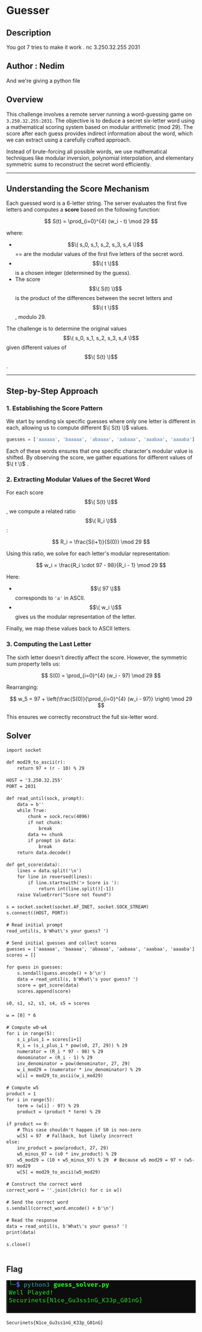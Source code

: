 # Guesser


## Description
You got 7 tries to make it work .
 nc 3.250.32.255 2031

## Author : Nedim
And we're giving a python file

## **Overview**

This challenge involves a remote server running a word-guessing game on `3.250.32.255:2031`. The objective is to deduce a secret six-letter word using a mathematical scoring system based on modular arithmetic (mod 29). The score after each guess provides indirect information about the word, which we can extract using a carefully crafted approach.

Instead of brute-forcing all possible words, we use mathematical techniques like modular inversion, polynomial interpolation, and elementary symmetric sums to reconstruct the secret word efficiently.

---

## **Understanding the Score Mechanism**

Each guessed word is a 6-letter string. The server evaluates the first five letters and computes a **score** based on the following function:

$$
S(t) = \prod_{i=0}^{4} (w_i - t) \mod 29
$$

where:
- $$\( s_0, s_1, s_2, s_3, s_4 \)$$ == are the modular values of the first five letters of the secret word.
- $$\( t \)$$ is a chosen integer (determined by the guess).
- The score $$\( S(t) \)$$ is the product of the differences between the secret letters and $$\( t \)$$ , modulo 29.

The challenge is to determine the original values $$\( s_0, s_1, s_2, s_3, s_4 \)$$ given different values of $$\( S(t) \)$$ .

---

## **Step-by-Step Approach**

### **1. Establishing the Score Pattern**
We start by sending six specific guesses where only one letter is different in each, allowing us to compute different $\( S(t) \)$ values.

```python
guesses = ['aaaaaa', 'baaaaa', 'abaaaa', 'aabaaa', 'aaabaa', 'aaaaba']
```

Each of these words ensures that one specific character's modular value is shifted. By observing the score, we gather equations for different values of $\( t \)$ .

### **2. Extracting Modular Values of the Secret Word**
For each score $$\( S(t) \)$$ , we compute a related ratio $$\( R_i \)$$ :

$$
R_i = \frac{S(i+1)}{S(0)} \mod 29
$$

Using this ratio, we solve for each letter's modular representation:

$$
w_i = \frac{R_i \cdot 97 - 98}{R_i - 1} \mod 29
$$

Here:
- $$\( 97 \)$$ corresponds to `'a'` in ASCII.
- $$\( w_i \)$$ gives us the modular representation of the letter.

Finally, we map these values back to ASCII letters.

### **3. Computing the Last Letter**
The sixth letter doesn't directly affect the score. However, the symmetric sum property tells us:

$$
S(0) = \prod_{i=0}^{4} (w_i - 97) \mod 29
$$

Rearranging:

$$
w_5 = 97 + \left(\frac{S(0)}{\prod_{i=0}^{4} (w_i - 97)} \right) \mod 29
$$

This ensures we correctly reconstruct the full six-letter word.



## **Solver**
```
import socket

def mod29_to_ascii(r):
    return 97 + (r - 10) % 29

HOST = '3.250.32.255'
PORT = 2031

def read_until(sock, prompt):
    data = b''
    while True:
        chunk = sock.recv(4096)
        if not chunk:
            break
        data += chunk
        if prompt in data:
            break
    return data.decode()

def get_score(data):
    lines = data.split('\n')
    for line in reversed(lines):
        if line.startswith('> Score is '):
            return int(line.split()[-1])
    raise ValueError("Score not found")

s = socket.socket(socket.AF_INET, socket.SOCK_STREAM)
s.connect((HOST, PORT))

# Read initial prompt
read_until(s, b'What\'s your guess? ')

# Send initial guesses and collect scores
guesses = ['aaaaaa', 'baaaaa', 'abaaaa', 'aabaaa', 'aaabaa', 'aaaaba']
scores = []

for guess in guesses:
    s.sendall(guess.encode() + b'\n')
    data = read_until(s, b'What\'s your guess? ')
    score = get_score(data)
    scores.append(score)

s0, s1, s2, s3, s4, s5 = scores

w = [0] * 6

# Compute w0-w4
for i in range(5):
    s_i_plus_1 = scores[i+1]
    R_i = (s_i_plus_1 * pow(s0, 27, 29)) % 29
    numerator = (R_i * 97 - 98) % 29
    denominator = (R_i - 1) % 29
    inv_denominator = pow(denominator, 27, 29)
    w_i_mod29 = (numerator * inv_denominator) % 29
    w[i] = mod29_to_ascii(w_i_mod29)

# Compute w5
product = 1
for i in range(5):
    term = (w[i] - 97) % 29
    product = (product * term) % 29

if product == 0:
    # This case shouldn't happen if S0 is non-zero
    w[5] = 97  # Fallback, but likely incorrect
else:
    inv_product = pow(product, 27, 29)
    w5_minus_97 = (s0 * inv_product) % 29
    w5_mod29 = (10 + w5_minus_97) % 29  # Because w5 mod29 = 97 + (w5-97) mod29
    w[5] = mod29_to_ascii(w5_mod29)

# Construct the correct word
correct_word = ''.join([chr(c) for c in w])

# Send the correct word
s.sendall(correct_word.encode() + b'\n')

# Read the response
data = read_until(s, b'What\'s your guess? ')
print(data)

s.close()


```
## Flag
![FlagGuesser](https://github.com/Rayene9052/darkest-hour-ctf-writeups/blob/dada45b421e75021ae7e0115d782aa61b56231c9/assets/guess%20solver%20output.PNG)
```
Securinets{N1ce_Gu3ss1nG_K33p_G01nG}
``` 